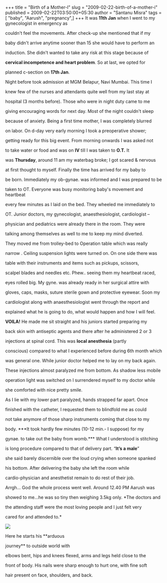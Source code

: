 +++
title = "Birth of a Mother-I"
slug = "2009-02-22-birth-of-a-mother-i"
published = 2009-02-22T03:50:00+05:30
author = "Santanu Misra"
tags = [ "baby", "Aarush", "pregnancy",]
+++
It was **11th Jan** when I went to my gynecologist in emergency as
couldn't feel the movements. After check-up she mentioned that if my
baby didn't arrive anytime sooner than 15 she would have to perform an
induction. She didn't wanted to take any risk at this stage because of
**cervical incompetence and heart problem**. So at last, we opted for
planned c-section on **17th Jan**.

  

Night before took admission at MGM Belapur, Navi Mumbai. This time I
knew few of the nurses and attendants quite well from my last stay at
hospital (3 months before). Those who were in night duty came to me
giving encouraging words for next day. Most of the night couldn't sleep
because of anxiety. Being a first time mother, I was completely blurred
on labor. On d-day very early morning I took a preoperative shower;
getting ready for this big event. From morning onwards I was asked not
to take water or food and was on **IV** till I was taken to **O.T.** It
was **Thursday**, around 11 am my waterbag broke; I got scared & nervous
at first thought to myself. Finally the time has arrived for my baby to
be born. Immediately my ob-gynae. was informed and I was prepared to be
taken to OT. Everyone was busy monitoring baby's movement and heartbeat
every few minutes as I laid on the bed. They wheeled me immediately to
OT. Junior doctors, my gynecologist, anaesthesiologist, cardiologist –
physician and pediatrics were already there in the room. They were
talking among themselves as well to me to keep my mind diverted.

  

They moved me from trolley-bed to Operation table which was really
narrow . Ceiling suspension lights were turned on. On one side there was
table with their instruments and items such as pickups, scissors,
scalpel blades and needles etc. Phew.. seeing them my heartbeat raced,
eyes rolled big. My gyne. was already ready in her surgical attire with
gloves, caps, masks, suture sterile gown and protective eyewear. Soon my
cardiologist along with anaesthesiologist went through the report and
explained what he is going to do, what would happen and how I will feel.
**VOILA!** He made me sit straight and his juniors started preparing my
back skin with antiseptic agents and there after he administered 2 or 3
injections at spinal cord. This was **local anesthesia** (partly
conscious) compared to what I experienced before during 6th month which
was general one. While junior doctor helped me to lay on my back again.
These injections almost paralyzed me from bottom. As shadow less mobile
operation light was switched on I surrendered myself to my doctor while
she comforted with nice pretty smile.

  

As I lie with my lower part paralyzed, hands strapped far apart. Once
finished with the catheter, I requested them to blindfold me as could
not take anymore of those sharp instruments coming that close to my
body. ***It took hardly few minutes (10-12 min.- I suppose) for my
gynae. to take out the baby from womb.*** What I understood is stitching
is long procedure compared to that of delivery part. “**It’s a male**”
she said barely discernible over the loud crying when someone spanked
his bottom. After delivering the baby she left the room while
cardio-physician and anesthetist remain to do rest of their job.
Arrgh... God the whole process went well. Around 12.40 PM Aarush was
showed to me...he was so tiny then weighing 3.5kg only. *The doctors and
the attending staff were the most loving people and I just felt very
cared for and attended to.*

  

[![](../images/thumbnails/2009-02-22-birth-of-a-mother-i-aarush-1st.jpg)](../images/2009-02-22-birth-of-a-mother-i-aarush-1st.jpg)

<span style="text-align: justify;">Here he starts his </span>**arduous
journey**<span style="text-align: justify;"> to outside world with
elbows bent, hips and knees flexed, arms and legs held close to the
front of body. His nails were sharp enough to hurt one, with fine soft
hair present on face, shoulders, and back.</span>
